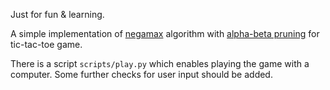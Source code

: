 Just for fun & learning.

A simple implementation of [negamax](https://en.wikipedia.org/wiki/Negamax)
algorithm with [alpha-beta pruning](https://en.wikipedia.org/wiki/Alpha%E2%80%93beta_pruning)
for tic-tac-toe game.

There is a script `scripts/play.py` which enables playing the game with a computer. Some further
checks for user input should be added.
